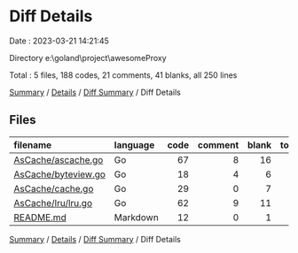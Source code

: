 # Diff Details

Date : 2023-03-21 14:21:45

Directory e:\\goland\\project\\awesomeProxy

Total : 5 files,  188 codes, 21 comments, 41 blanks, all 250 lines

[Summary](results.md) / [Details](details.md) / [Diff Summary](diff.md) / Diff Details

## Files
| filename | language | code | comment | blank | total |
| :--- | :--- | ---: | ---: | ---: | ---: |
| [AsCache/ascache.go](/AsCache/ascache.go) | Go | 67 | 8 | 16 | 91 |
| [AsCache/byteview.go](/AsCache/byteview.go) | Go | 18 | 4 | 6 | 28 |
| [AsCache/cache.go](/AsCache/cache.go) | Go | 29 | 0 | 7 | 36 |
| [AsCache/lru/lru.go](/AsCache/lru/lru.go) | Go | 62 | 9 | 11 | 82 |
| [README.md](/README.md) | Markdown | 12 | 0 | 1 | 13 |

[Summary](results.md) / [Details](details.md) / [Diff Summary](diff.md) / Diff Details